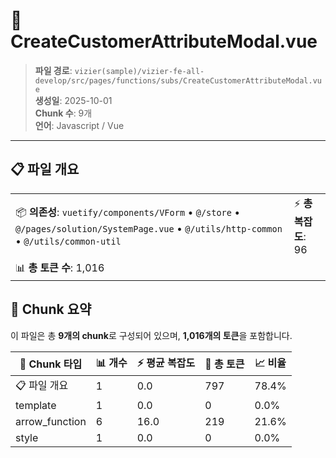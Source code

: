# 📄 CreateCustomerAttributeModal.vue

> **파일 경로**: `vizier(sample)/vizier-fe-all-develop/src/pages/functions/subs/CreateCustomerAttributeModal.vue`  
> **생성일**: 2025-10-01  
> **Chunk 수**: 9개  
> **언어**: Javascript / Vue
---





## 📋 파일 개요

| | |
|--|--|
| 📦 **의존성**: `vuetify/components/VForm` • `@/store` • `@/pages/solution/SystemPage.vue` • `@/utils/http-common` • `@/utils/common-util` | ⚡ **총 복잡도**: 96 |
| 📊 **총 토큰 수**: 1,016 |  |






## 🧩 Chunk 요약

이 파일은 총 **9개의 chunk**로 구성되어 있으며, **1,016개의 토큰**을 포함합니다.

| 🧩 Chunk 타입 | 📊 개수 | ⚡ 평균 복잡도 | 📝 총 토큰 | 📈 비율 |
|---------------|--------|-------------|----------|--------|
| 📋 파일 개요 | 1 | 0.0 | 797 | 78.4% |
| template | 1 | 0.0 | 0 | 0.0% |
| arrow_function | 6 | 16.0 | 219 | 21.6% |
| style | 1 | 0.0 | 0 | 0.0% |

